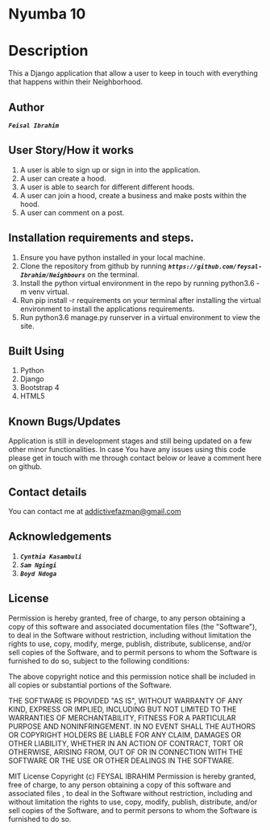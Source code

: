 # Nyumba 10
# Description
This a Django application that allow a user to keep in touch with everything that happens within their Neighborhood.
## Author
**_`Feisal Ibrahim`_**
## User Story/How it works
1. A user is able to sign up or sign in into the application.
2. A user can create a hood.
3. A user is able to search for different different hoods.
4. A user can join a hood, create a business and make posts within the hood.
5. A user can comment on a post.
## Installation requirements and steps.
1. Ensure you have python installed in your local machine.
2. Clone the repository from github by running **_`https://github.com/feysal-Ibrahim/Neighbours`_** on the terminal.
3. Install the python virtual environment in the repo by running python3.6 -m venv virtual.
4. Run pip install -r requirements on your terminal after installing the virtual environment to install the applications requirements.
5. Run python3.6 manage.py runserver in a virtual environment to view the site.
## Built Using
1. Python
2. Django
3. Bootstrap 4
4. HTML5
## Known Bugs/Updates
Application is still in development stages and still being updated on a few other minor functionalities. In case You have any issues using this code please get in touch with me through contact below or leave a comment here on github.
## Contact details
You can contact me at addictivefazman@gmail.com
## Acknowledgements
1. **_`Cynthia Kasambuli`_**
2. **_`Sam Ngingi`_**
3. **_`Boyd Ndoga`_**
## License
Permission is hereby granted, free of charge, to any person obtaining a copy of this software and associated documentation files (the "Software"), to deal in the Software without restriction, including without limitation the rights to use, copy, modify, merge, publish, distribute, sublicense, and/or sell copies of the Software, and to permit persons to whom the Software is furnished to do so, subject to the following conditions:

The above copyright notice and this permission notice shall be included in all copies or substantial portions of the Software.

THE SOFTWARE IS PROVIDED "AS IS", WITHOUT WARRANTY OF ANY KIND, EXPRESS OR IMPLIED, INCLUDING BUT NOT LIMITED TO THE WARRANTIES OF MERCHANTABILITY, FITNESS FOR A PARTICULAR PURPOSE AND NONINFRINGEMENT. IN NO EVENT SHALL THE AUTHORS OR COPYRIGHT HOLDERS BE LIABLE FOR ANY CLAIM, DAMAGES OR OTHER LIABILITY, WHETHER IN AN ACTION OF CONTRACT, TORT OR OTHERWISE, ARISING FROM, OUT OF OR IN CONNECTION WITH THE SOFTWARE OR THE USE OR OTHER DEALINGS IN THE SOFTWARE.

MIT License Copyright (c) FEYSAL IBRAHIM Permission is hereby granted, free of charge, to any person obtaining a copy of this software and associated files , to deal in the Software without restriction, including and without limitation the rights to use, copy, modify, publish, distribute, and/or sell copies of the Software, and to permit persons to whom the Software is furnished to do so.